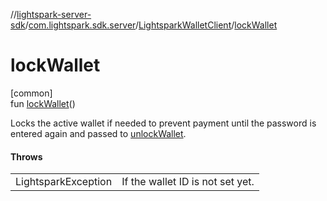 //[lightspark-server-sdk](../../../index.md)/[com.lightspark.sdk.server](../index.md)/[LightsparkWalletClient](index.md)/[lockWallet](lock-wallet.md)

# lockWallet

[common]\
fun [lockWallet](lock-wallet.md)()

Locks the active wallet if needed to prevent payment until the password is entered again and passed to [unlockWallet](unlock-wallet.md).

#### Throws

| | |
|---|---|
| LightsparkException | If the wallet ID is not set yet. |
